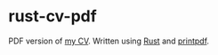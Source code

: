 # rust-cv-pdf
PDF version of [my CV](https://cv.bohdaq.name). Written using [Rust](https://www.rust-lang.org/) and [printpdf](https://github.com/fschutt/printpdf/).

